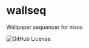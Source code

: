 # wallseq
Wallpaper sequencer for nixos

![GitHub License](https://img.shields.io/github/license/felipe-9/wallseq)

